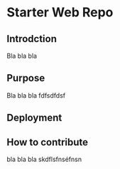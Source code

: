 # Starter Web Repo

## Introdction

Bla bla bla

## Purpose

Bla bla bla fdfsdfdsf

## Deployment

## How to contribute

bla bla bla skdflsfnséfnsn